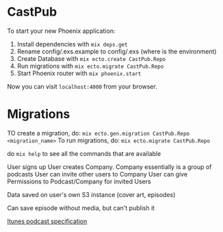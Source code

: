 # CastPub

To start your new Phoenix application:

1. Install dependencies with `mix deps.get`
2. Rename config/<env>.exs.example to config/<env>.exs (where <env> is the environment)
3. Create Database with `mix ecto.create CastPub.Repo`
4. Run migrations with `mix ecto.migrate CastPub.Repo`
5. Start Phoenix router with `mix phoenix.start`

Now you can visit `localhost:4000` from your browser.

# Migrations
TO create a migration, do: `mix ecto.gen.migration CastPub.Repo <migration_name>`
To run migrations, do: `mix ecto.migrate CastPub.Repo`

do `mix help` to see all the commands that are available


User signs up
User creates Company. Company essentially is a group of podcasts
User can invite other users to Company
User can give Permissions to Podcast/Company for invited Users

Data saved on user's own S3 instance (cover art, episodes)

Can save episode without media, but can't publish it


[Itunes podcast specification](https://www.apple.com/itunes/podcasts/specs.html#rss)



